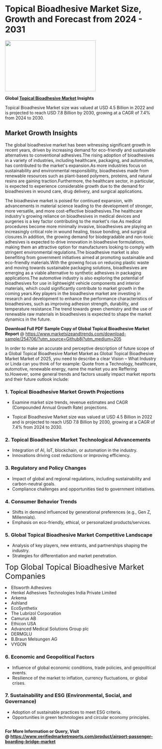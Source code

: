 <H1>Topical Bioadhesive Market Size, Growth and Forecast from 2024 - 2031</H1><img class="aligncenter size-medium wp-image-584254" src="https://thirdeyenews.in/wp-content/uploads/2024/09/Global-Market-Research-300x168.jpeg" alt="" width="300" height="168" /><p><strong>Global&nbsp;<a href="https://www.marketsizeandtrends.com/download-sample/254706/?utm_source=Github8j?utm_medium=205">Topical Bioadhesive Market</a> Insights</strong></p><p>Topical Bioadhesive Market size was valued at USD 4.5 Billion in 2022 and is projected to reach USD 7.8 Billion by 2030, growing at a CAGR of 7.4% from 2024 to 2030.</p><p><h2>Market Growth Insights</h2> <p>The global bioadhesive market has been witnessing significant growth in recent years, driven by increasing demand for eco-friendly and sustainable alternatives to conventional adhesives.The rising adoption of bioadhesives in a variety of industries, including healthcare, packaging, and automotive, has contributed to the market's expansion.As more industries focus on sustainability and environmental responsibility, bioadhesives made from renewable resources such as plant-based polymers, proteins, and natural resins are gaining traction.Furthermore, the healthcare sector, in particular, is expected to experience considerable growth due to the demand for bioadhesives in wound care, drug delivery, and surgical applications.</p> <p>The bioadhesive market is poised for continued expansion, with advancements in material science leading to the development of stronger, more versatile, and more cost-effective bioadhesives.The healthcare industry's growing reliance on bioadhesives in medical devices and surgeries is a key factor contributing to the market's rise.As medical procedures become more minimally invasive, bioadhesives are playing an increasingly critical role in wound healing, tissue bonding, and surgical closures.In addition, the growing demand for biodegradable and non-toxic adhesives is expected to drive innovation in bioadhesive formulations, making them an attractive option for manufacturers looking to comply with stringent environmental regulations.The bioadhesive market is also benefiting from government initiatives aimed at promoting sustainable and eco-friendly materials.With the growing focus on reducing plastic waste and moving towards sustainable packaging solutions, bioadhesives are emerging as a viable alternative to synthetic adhesives in packaging applications.The automotive industry is also exploring the potential of bioadhesives for use in lightweight vehicle components and interior materials, which could significantly contribute to market growth in the coming years.Key players in the bioadhesive market are investing in research and development to enhance the performance characteristics of bioadhesives, such as improving adhesion strength, durability, and temperature resistance.The trend towards green chemistry and the use of renewable raw materials in bioadhesives is expected to shape the market dynamics in the future.<p><span class=""><strong>Download Full PDF Sample Copy of Global Topical Bioadhesive Market Report</strong> @ <a href="https://www.marketsizeandtrends.com/download-sample/254706/?utm_source=Github8j?utm_medium=205" target="_blank">https://www.marketsizeandtrends.com/download-sample/254706/?utm_source=Github8j?utm_medium=205</a></span></p><p>In order to make an accurate and perceptive description of future scope of a Global&nbsp;Topical Bioadhesive Market Market as Global&nbsp;Topical Bioadhesive Market Market of 2025, you need to describe a clear Vision &ndash; What Industry or Linda can you think of for example: Quote from a Technology, healthcare, automotive, renewable energy, name the market you are Reffering to.However, some general trends and factors usually impact market reports and their future outlook include:</p><h3>1.&nbsp;<strong>Topical Bioadhesive Market Growth Projections</strong></h3><ul><li>Examine market size trends, revenue estimates and CAGR (Compounded Annual Growth Rate) projections.</li><li><p>Topical Bioadhesive Market size was valued at USD 4.5 Billion in 2022 and is projected to reach USD 7.8 Billion by 2030, growing at a CAGR of 7.4% from 2024 to 2030.</p></li></ul><h3>2.&nbsp;<strong>Topical Bioadhesive Market Technological Advancements</strong></h3><ul><li>Integration of AI, IoT, blockchain, or automation in the industry.</li><li>Innovations driving cost reductions or improving efficiency.</li></ul><h3>3.&nbsp;<strong>Regulatory and Policy Changes</strong></h3><ul><li>Impact of global and regional regulations, including sustainability and carbon-neutral goals.</li><li>Compliance challenges and opportunities tied to government initiatives.</li></ul><h3>4.&nbsp;<strong>Consumer Behavior Trends</strong></h3><ul><li>Shifts in demand influenced by generational preferences (e.g., Gen Z, Millennials).</li><li>Emphasis on eco-friendly, ethical, or personalized products/services.</li></ul><h3>5.&nbsp;<strong>Global Topical Bioadhesive Market Competitive Landscape</strong></h3><ul><li>Analysis of key players, new entrants, and partnerships shaping the industry.</li><li>Strategies for differentiation and market penetration.</li></ul><p data-pm-slice="1 1 []"><span style="color: inherit; font-family: inherit; font-size: 25px;">Top Global Topical Bioadhesive Market Companies</span></p><div class="" data-test-id=""><p><li>Ellsworth Adhesives</li><li> Henkel Adhesives Technologies India Private Limited</li><li> Arkema</li><li> Ashland</li><li> EcoSynthetix</li><li> The Lubrizol Corporation</li><li> Camurus AB</li><li> Ethicon USA</li><li> Advanced Medical Solutions Group plc</li><li> DERMGLU</li><li> B.Braun Melsungen AG</li><li> VYGON</li></p></div><h3>6.&nbsp;<strong>Economic and Geopolitical Factors</strong></h3><ul><li>Influence of global economic conditions, trade policies, and geopolitical events.</li><li>Resilience of the market to inflation, currency fluctuations, or global crises.</li></ul><h3>7.&nbsp;<strong>Sustainability and ESG (Environmental, Social, and Governance)</strong></h3><ul><li>Adoption of sustainable practices to meet ESG criteria.</li><li>Opportunities in green technologies and circular economy principles.</li></ul><h2><strong style="font-size: 14px;">For More Information or Query, Visit @&nbsp;</strong><a style="background-color: #ffffff; font-size: 14px;" href="https://www.marketsizeandtrends.com/report/topical-bioadhesive-market/" target="_blank">https://www.verifiedmarketreports.com/product/airport-passenger-boarding-bridge-market</a></h2>